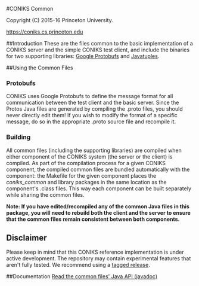 #CONIKS Common

Copyright (C) 2015-16 Princeton University.

https://coniks.cs.princeton.edu

##Introduction
These are the files common to the basic implementation of a CONIKS server and the simple CONIKS test client, and include the binaries for two supporting libraries: [Google Protobufs](https://github.com/google/protobuf/tree/master/java) and [Javatuples](https://github.com/javatuples/javatuples).

##Using the Common Files
### Protobufs
CONIKS uses Google Protobufs to define the message format for all communication between the test client and the basic server. Since the Protos Java files are generated by compiling the .proto files, you should never directly edit them! If you wish to modify the format of a specific message, do so in the appropriate .proto source file and recompile it.

### Building
All common files (including the supporting libraries) are compiled when either component of the CONIKS system (the server or the client) is compiled. As part of the compilation process for a given CONIKS component, the compiled common files are bundled automatically with the component: the Makefile for the given component places the *coniks_common* and library packages in the same location as the component's .class files. This way each component can be built separately while sharing the common files.

**Note: If you have edited/recompiled any of the common Java files in this package, you will need to rebuild both the client and the server to ensure that the common files remain consistent between both components.**

## Disclaimer
Please keep in mind that this CONIKS reference implementation is under active development. The repository may contain experimental features that aren't fully tested. We recommend using a [tagged release](https://github.com/citp/coniks-ref-implementation/releases).

##Documentation
[Read the common files' Java API (javadoc)](https://citp.github.io/coniks-ref-implementation/org/coniks/coniks_common/package-summary.html)
